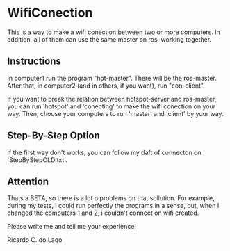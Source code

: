 # WifiConection
This is a way to make a wifi conection between two or more computers. In addition, all of them can use the same master on ros, working together.

## Instructions
  In computer1 run the program "hot-master". There will be the ros-master.
  After that, in computer2 (and in others, if you want), run "con-client".

  If you want to break the relation between hotspot-server and ros-master, you can run 'hotspot' and 'conecting' to make the wifi conection on your way.
  Then, choose your computers to run 'master' and 'client' by your way.

## Step-By-Step Option
  If the first way don't works, you can follow my daft of connecton on 'StepByStepOLD.txt'.

## Attention
 Thats a BETA, so there is a lot o problems on that sollution. For example, during my tests, I could run perfectly the programs in a sense, but, when I changed the computers 1 and 2, i couldn't connect on wifi created.
 
 Please write me and tell me your experience!
 
Ricardo C. do Lago
